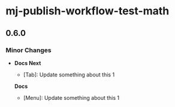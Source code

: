 # mj-publish-workflow-test-math

## 0.6.0

### Minor Changes

- **Docs Next**

  - [Tab]: Update something about this 1

  **Docs**

  - [Menu]: Update something about this 1

